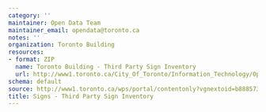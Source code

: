 ```yaml
---
category: ''
maintainer: Open Data Team
maintainer_email: opendata@toronto.ca
notes: ''
organization: Toronto Building
resources:
- format: ZIP
  name: Toronto Building - Third Party Sign Inventory
  url: http://www1.toronto.ca/City_Of_Toronto/Information_Technology/Open_Data/Data_Sets/Assets/Files/Toronto_Building_-_Third_Party_Sign_Inventory.zip
schema: default
source: http://www1.toronto.ca/wps/portal/contentonly?vgnextoid=b8885730eb935310VgnVCM1000003dd60f89RCRD&vgnextchannel=1a66e03bb8d1e310VgnVCM10000071d60f89RCRD
title: Signs - Third Party Sign Inventory
---
```

